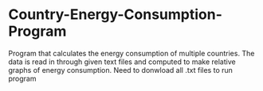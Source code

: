 # Country-Energy-Consumption-Program
Program that calculates the energy consumption of multiple countries. The data is read in through given text files and computed to make relative graphs of energy consumption.
Need to donwload all .txt files to run program
